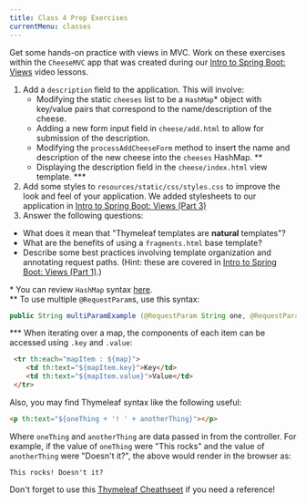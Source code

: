 ```yaml
---
title: Class 4 Prep Exercises
currentMenu: classes
---
```


Get some hands-on practice with views in MVC. Work on these exercises within the `CheeseMVC` app that was created during our [Intro to Spring Boot: Views](README.md) video lessons.

1. Add a `description` field to the application. This will involve:
    - Modifying the static `cheeses` list to be a `HashMap`\* object with key/value pairs that correspond to the name/description of the cheese. 
    - Adding a new form input field in `cheese/add.html` to allow for submission of the description.
    - Modifying the `processAddCheeseForm` method to insert the name and description of the new cheese into the `cheeses` HashMap. \*\*
    - Displaying the description field in the `cheese/index.html` view template. \*\*\*
2. Add some styles to `resources/static/css/styles.css` to improve the look and feel of your application. We added stylesheets to our application in [Intro to Spring Boot: Views (Part 3)](../../videos/intro-to-spring-boot-views-3/)
3. Answer the following questions: 
- What does it mean that "Thymeleaf templates are **natural** templates"?
- What are the benefits of using a `fragments.html` base template?
- Describe some best practices involving template organization and annotating request paths. (Hint: these are covered in [Intro to Spring Boot: Views (Part 1)](../../videos/intro-to-spring-boot-views-1/).)

\* You can review `HashMap` syntax [here](../../java4python/data-structures-and-collections/#keyvalue-data-hashmaps).  
\*\* To use multiple `@RequestParam`s, use this syntax:
```Java
public String multiParamExample (@RequestParam String one, @RequestParam String two)
```
\*\*\* When iterating over a map, the components of each item can be accessed using `.key` and `.value`:
```HTML
 <tr th:each="mapItem : ${map}">
    <td th:text="${mapItem.key}">Key</td>
    <td th:text="${mapItem.value}">Value</td>
 </tr>
```
Also, you may find Thymeleaf syntax like the following useful:
```HTML
<p th:text="${oneThing + '! ' + anotherThing}"></p>
```
Where `oneThing` and `anotherThing` are data passed in from the controller. For example, if the value of `oneThing` were "This rocks" and the value of `anotherThing` were "Doesn't it?", the above would render in the browser as:
```nohighlight
This rocks! Doesn't it?
```

Don't forget to use this [Thymeleaf Cheathseet](https://github.com/LaunchCodeEducation/cheatsheets/tree/master/thymeleaf) if you need a reference!
